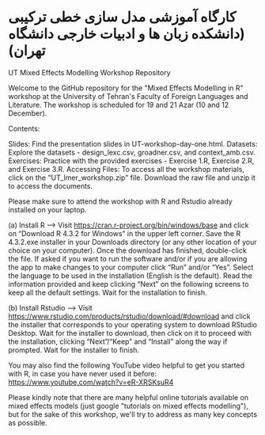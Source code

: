 # کارگاه آموزشی مدل سازی خطی ترکیبی (دانشکده زبان ها و ادبیات خارجی دانشگاه تهران)

UT Mixed Effects Modelling Workshop Repository

Welcome to the GitHub repository for the "Mixed Effects Modelling in R" workshop at the University of Tehran's Faculty of Foreign Languages and Literature. The workshop is scheduled for 19 and 21 Azar (10 and 12 December).

Contents:

Slides: Find the presentation slides in UT-workshop-day-one.html.
Datasets: Explore the datasets - design_lexc.csv, groadner.csv, and context_amb.csv.
Exercises: Practice with the provided exercises - Exercise 1.R, Exercise 2.R, and Exercise 3.R.
Accessing Files: To access all the workshop materials, click on the "UT_lmer_workshop.zip" file. Download the raw file and unzip it to access the documents.

Please make sure to attend the workshop with R and Rstudio already installed on your laptop.

(a) Install R --> Visit https://cran.r-project.org/bin/windows/base and click on “Download R 4.3.2 for Windows” in the upper left corner. Save the R 4.3.2.exe installer in your Downloads directory (or any other location of your choice on your computer). Once the download has finished, double-click the file. If asked if you want to run the software and/or if you are allowing the app to make changes to your computer click “Run” and/or “Yes”. Select the language to be used in the installation (English is the default). Read the information provided and keep clicking “Next” on the following screens to keep all the default settings. Wait for the installation to finish.

(b) Install Rstudio --> Visit https://www.rstudio.com/products/rstudio/download/#download and click the installer that corresponds to your operating system to download RStudio Desktop. Wait for the installer to download, then click on it to proceed with the installation, clicking “Next”/“Keep” and “Install” along the way if prompted. Wait for the installer to finish.

You may also find the following YouTube video helpful to get you started with R, in case you have never used it before: https://www.youtube.com/watch?v=eR-XRSKsuR4

Please kindly note that there are many helpful online tutorials available on mixed effects models (just google "tutorials on mixed effects modelling"), but for the sake of this workshop, we'll try to address as many key concepts as possible.

